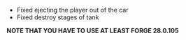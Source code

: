 - Fixed ejecting the player out of the car
- Fixed destroy stages of tank

__NOTE THAT YOU HAVE TO USE AT LEAST FORGE 28.0.105__